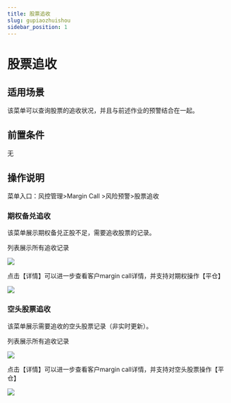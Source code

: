 ```yaml
---
title: 股票追收
slug: gupiaozhuishou
sidebar_position: 1
---
```



# 股票追收

## 适用场景

该菜单可以查询股票的追收状况，并且与前述作业的预警结合在一起。

## 前置条件

无

## 操作说明

菜单入口：风控管理&gt;Margin Call &gt;风险预警&gt;股票追收

### 期权备兑追收

该菜单展示期权备兑正股不足，需要追收股票的记录。

列表展示所有追收记录

<img src="/assets/IG5rbIjM8oBaBoxqvZYcIAtSntC.png"/>

点击【详情】可以进一步查看客户margin call详情，并支持对期权操作【平仓】

<img src="/assets/EyqBbTz9ao9FbtxVtQtc3HY2nXf.png"/>

### 空头股票追收

该菜单展示需要追收的空头股票记录（非实时更新）。

列表展示所有追收记录

<img src="/assets/XXFabwcZhoLJcextJ2hcO87lnEg.png"/>

点击【详情】可以进一步查看客户margin call详情，并支持对空头股票操作【平仓】

<img src="/assets/A5TQbDYIpo2hu2x0oyIcx6zGngb.png"/>

